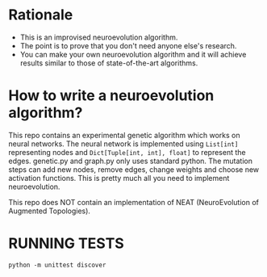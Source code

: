 # Rationale

- This is an improvised neuroevolution algorithm. 
- The point is to prove that you don't need anyone else's research.
- You can make your own neuroevolution algorithm and it will achieve results similar to those of state-of-the-art algorithms. 


# How to write a neuroevolution algorithm?

This repo contains an experimental genetic algorithm which works on neural networks. 
The neural network is implemented using `List[int]` representing nodes and `Dict[Tuple[int, int], float]` to represent the edges.
genetic.py and graph.py only uses standard python.
The mutation steps can add new nodes, remove edges, change weights and choose new activation functions. This is pretty much all you need to implement neuroevolution.

This repo does NOT contain an implementation of NEAT (NeuroEvolution of Augmented Topologies).


# RUNNING TESTS

```
python -m unittest discover
```

